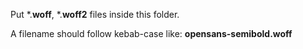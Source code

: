 Put *.**woff**, *.**woff2** files inside this folder.

A filename should follow kebab-case like: **opensans-semibold.woff**



